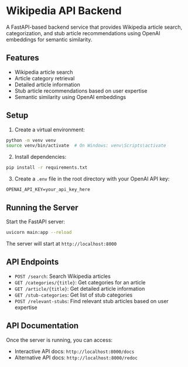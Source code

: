 # Wikipedia API Backend

A FastAPI-based backend service that provides Wikipedia article search, categorization, and stub article recommendations using OpenAI embeddings for semantic similarity.

## Features

- Wikipedia article search
- Article category retrieval
- Detailed article information
- Stub article recommendations based on user expertise
- Semantic similarity using OpenAI embeddings

## Setup

1. Create a virtual environment:
```bash
python -m venv venv
source venv/bin/activate  # On Windows: venv\Scripts\activate
```

2. Install dependencies:
```bash
pip install -r requirements.txt
```

3. Create a `.env` file in the root directory with your OpenAI API key:
```
OPENAI_API_KEY=your_api_key_here
```

## Running the Server

Start the FastAPI server:
```bash
uvicorn main:app --reload
```

The server will start at `http://localhost:8000`

## API Endpoints

- `POST /search`: Search Wikipedia articles
- `GET /categories/{title}`: Get categories for an article
- `GET /article/{title}`: Get detailed article information
- `GET /stub-categories`: Get list of stub categories
- `POST /relevant-stubs`: Find relevant stub articles based on user expertise

## API Documentation

Once the server is running, you can access:
- Interactive API docs: `http://localhost:8000/docs`
- Alternative API docs: `http://localhost:8000/redoc` 